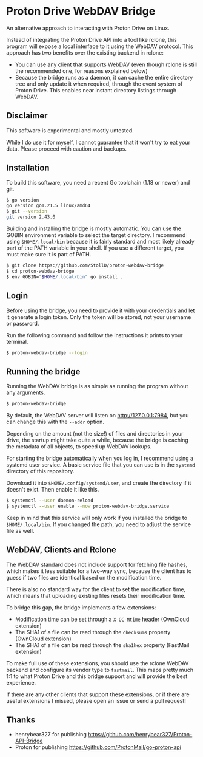 # Proton Drive WebDAV Bridge

An alternative approach to interacting with Proton Drive on Linux.

Instead of integrating the Proton Drive API into a tool like rclone, this program will expose a local interface to it
using the WebDAV protocol. This approach has two benefits over the existing backend in rclone:

* You can use any client that supports WebDAV (even though rclone is still the recommended one, for reasons explained
  below)
* Because the bridge runs as a daemon, it can cache the entire directory tree and only update it when required, through
  the event system of Proton Drive. This enables near instant directory listings through WebDAV.

## Disclaimer

This software is experimental and mostly untested.

While I do use it for myself, I cannot guarantee that it won't try to eat your data. Please proceed with caution and
backups.

## Installation

To build this software, you need a recent Go toolchain (1.18 or newer) and git.

```bash
$ go version
go version go1.21.5 linux/amd64
$ git --version
git version 2.43.0
```

Building and installing the bridge is mostly automatic. You can use the GOBIN environment variable to select the target
directory. I recommend using `$HOME/.local/bin` because it is fairly standard and most likely already part of the PATH
variable in your shell. If you use a different target, you must make sure it is part of PATH.

```bash
$ git clone https://github.com/StollD/proton-webdav-bridge
$ cd proton-webdav-bridge
$ env GOBIN="$HOME/.local/bin" go install .
```

## Login

Before using the bridge, you need to provide it with your credentials and let it generate a login token. Only the token
will be stored, not your username or password.

Run the following command and follow the instructions it prints to your terminal.

```bash
$ proton-webdav-bridge --login
```

## Running the bridge

Running the WebDAV bridge is as simple as running the program without any arguments.

```bash
$ proton-webdav-bridge
```

By default, the WebDAV server will listen on http://127.0.0.1:7984, but you can change this with the `--addr` option.

Depending on the amount (not the size!) of files and directories in your drive, the startup might take quite a while,
because the bridge is caching the metadata of all objects, to speed up WebDAV lookups.

For starting the bridge automatically when you log in, I recommend using a systemd user service. A basic service file
that you can use is in the `systemd` directory of this repository.

Download it into `$HOME/.config/systemd/user`, and create the directory if it doesn't exist. Then enable it like this.

```bash
$ systemctl --user daemon-reload
$ systemctl --user enable --now proton-webdav-bridge.service
```

Keep in mind that this service will only work if you installed the bridge to `$HOME/.local/bin`. If you changed the
path, you need to adjust the service file as well.

## WebDAV, Clients and Rclone

The WebDAV standard does not include support for fetching file hashes, which makes it less suitable for a two-way sync,
because the client has to guess if two files are identical based on the modification time.

There is also no standard way for the client to set the modification time, which means that uploading existing files
resets their modification time.

To bridge this gap, the bridge implements a few extensions:
* Modification time can be set through a `X-OC-Mtime` header (OwnCloud extension)
* The SHA1 of a file can be read through the `checksums` property (OwnCloud extension)
* The SHA1 of a file can be read through the `sha1hex` property (FastMail extension)

To make full use of these extensions, you should use the rclone WebDAV backend and configure its vendor type to
`fastmail`. This maps pretty much 1:1 to what Proton Drive and this bridge support and will provide the best
experience.

If there are any other clients that support these extensions, or if there are useful extensions I missed, please open
an issue or send a pull request!

## Thanks

* henrybear327 for publishing https://github.com/henrybear327/Proton-API-Bridge
* Proton for publishing https://github.com/ProtonMail/go-proton-api
